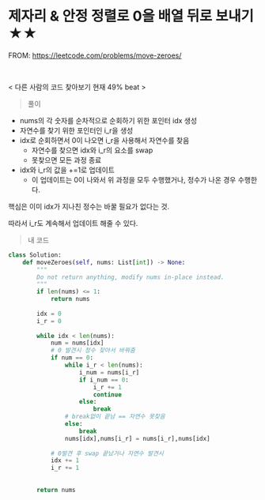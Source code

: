 # 제자리 & 안정 정렬로 0을 배열 뒤로 보내기 ★★

FROM: https://leetcode.com/problems/move-zeroes/

​     



< 다른 사람의 코드 찾아보기 현재 49% beat > 



> 풀이

* nums의 각 숫자를 순차적으로 순회하기 위한 포인터 idx 생성
* 자연수를 찾기 위한 포인터인 i_r을 생성
* idx로 순회하면서 0이 나오면 i_r을 사용해서 자연수를 찾음
  * 자연수를 찾으면 idx와 i_r의 요소를 swap
  * 못찾으면 모든 과정 종료
* idx와 i_r의 값을 +=1로 업데이트
  * 이 업데이트는 0이 나와서 위 과정을 모두 수행했거나, 정수가 나온 경우 수행한다.



핵심은 이미 idx가 지나친 정수는 바꿀 필요가 없다는 것. 

따라서 i_r도 계속해서 업데이트 해줄 수 있다. 





> 내 코드

```python
class Solution:
    def moveZeroes(self, nums: List[int]) -> None:
        """
        Do not return anything, modify nums in-place instead.
        """
        if len(nums) <= 1:
            return nums
        
        idx = 0
        i_r = 0
        
        while idx < len(nums):
            num = nums[idx]
            # 0 발견시 정수 찾아서 바꿔줌
            if num == 0:
                while i_r < len(nums):
                    i_num = nums[i_r]
                    if i_num == 0:
                        i_r += 1
                        continue
                    else:
                        break
                # break없이 끝남 == 자연수 못찾음
                else:
                    break
                nums[idx],nums[i_r] = nums[i_r],nums[idx]
            
            # 0발견 후 swap 끝났거나 자연수 발견시
            idx += 1
            i_r += 1
            
                
        return nums           
```

